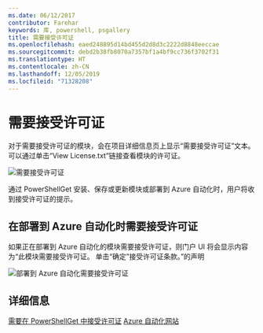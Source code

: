 ```yaml
---
ms.date: 06/12/2017
contributor: Farehar
keywords: 库, powershell, psgallery
title: 需要接受许可证
ms.openlocfilehash: eaed248895d14bd455d2d8d3c2222d8848eeccae
ms.sourcegitcommit: debd2b38fb8070a7357bf1a4bf9cc736f3702f31
ms.translationtype: HT
ms.contentlocale: zh-CN
ms.lasthandoff: 12/05/2019
ms.locfileid: "71328208"
---
```

# <a name="require-license-acceptance"></a>需要接受许可证

对于需要接受许可证的模块，会在项目详细信息页上显示“需要接受许可证”文本。 可以通过单击“View License.txt”链接查看模块的许可证。

![需要接受许可证](../../Images/RequireLicenseAcceptance.png)

通过 PowerShellGet 安装、保存或更新模块或部署到 Azure 自动化时，用户将收到接受许可证的提示。

## <a name="require-license-acceptance-on-deploy-to-azure-automation"></a>在部署到 Azure 自动化时需要接受许可证

如果正在部署到 Azure 自动化的模块需要接受许可证，则门户 UI 将会显示内容为“此模块需要接受许可证。 单击“确定”接受许可证条款。”的声明

![部署到 Azure 自动化需要接受许可证](../../Images/DeployToAzureAutomationRequireLicenseAcceptanceDisclaimer.png)

## <a name="more-details"></a>详细信息

[需要在 PowerShellGet 中接受许可证](../../concepts/module-license-acceptance.md)
[Azure 自动化网站](/azure/automation)
